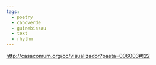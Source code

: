 ```yaml
---
tags:
  - poetry
  - caboverde
  - guinebissau
  - text
  - rhythm
---
```


http://casacomum.org/cc/visualizador?pasta=006003#!22
